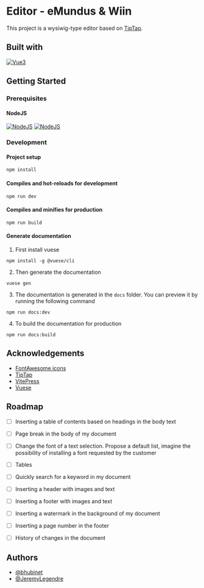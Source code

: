 
# Editor - eMundus & Wiin

This project is a wysiwig-type editor based on [TipTap](https://tiptap.dev/).



## Built with

[![Vue3](https://img.shields.io/badge/Vue.js-35495E?style=for-the-badge&logo=vuedotjs&logoColor=4FC08D)](https://vuejs.org/)

## Getting Started
### Prerequisites
#### NodeJS
[![NodeJS](https://img.shields.io/badge/min-16.x-orange)](https://nodejs.org/)
[![NodeJS](https://img.shields.io/badge/recommended-18.x-green)](https://nodejs.org/)

### Development
#### Project setup
```
npm install
```

#### Compiles and hot-reloads for development
```
npm run dev
```

#### Compiles and minifies for production
```
npm run build
```

#### Generate documentation
1. First install vuese
```
npm install -g @vuese/cli
```
2. Then generate the documentation
```
vuese gen
```
3. The documentation is generated in the `docs` folder. You can preview it by running the following command
```
npm run docs:dev
```
4. To build the documentation for production
```
npm run docs:build
```


## Acknowledgements

- [FontAwesome icons](https://fontawesome.com/icons)
- [TipTap](https://tiptap.dev/)
- [VitePress](https://vitepress.dev/)
- [Vuese](https://vuese.github.io/website/cli/#writing-documentation-for-your-component)


## Roadmap

- [ ] Inserting a table of contents based on headings in the body text
- [ ] Page break in the body of my document
- [ ] Change the font of a text selection. Propose a default list, imagine the possibility of installing a font requested by the customer
- [ ] Tables
- [ ] Quickly search for a keyword in my document
- [ ] Inserting a header with images and text
- [ ] Inserting a footer with images and text
- [ ] Inserting a watermark in the background of my document
- [ ] Inserting a page number in the footer
- [ ] History of changes in the document


## Authors

- [@bhubinet](https://github.com/bhubinet)
- [@JeremyLegendre](https://github.com/JeremyLegendre)

